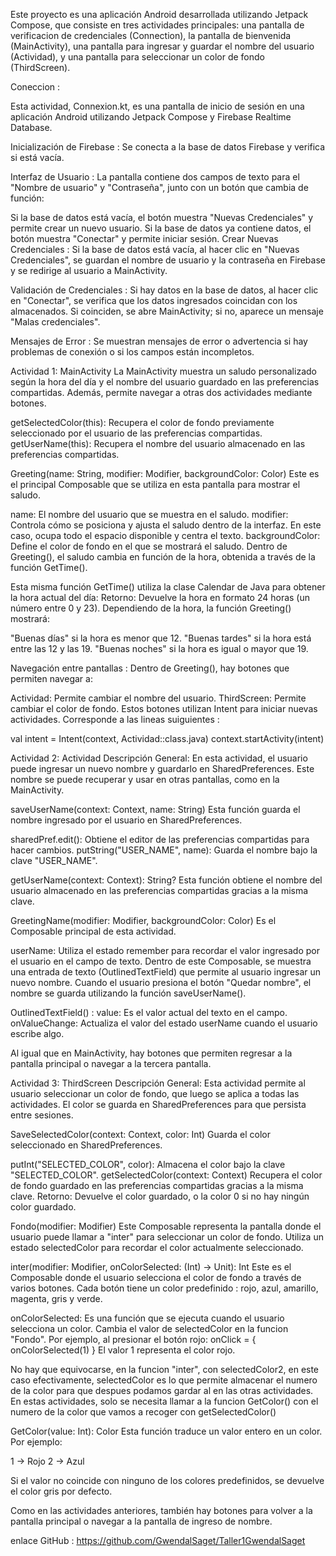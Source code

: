 Este proyecto es una aplicación Android desarrollada utilizando Jetpack Compose, que consiste en tres actividades principales: una pantalla de verificacion de credenciales (Connection), la pantalla de bienvenida (MainActivity), una pantalla para ingresar y guardar el nombre del usuario (Actividad), y una pantalla para seleccionar un color de fondo (ThirdScreen). 

Coneccion :

Esta actividad, Connexion.kt, es una pantalla de inicio de sesión en una aplicación Android utilizando Jetpack Compose y Firebase Realtime Database.

Inicialización de Firebase : Se conecta a la base de datos Firebase y verifica si está vacía.

Interfaz de Usuario : La pantalla contiene dos campos de texto para el "Nombre de usuario" y "Contraseña", junto con un botón que cambia de función:

Si la base de datos está vacía, el botón muestra "Nuevas Credenciales" y permite crear un nuevo usuario.
Si la base de datos ya contiene datos, el botón muestra "Conectar" y permite iniciar sesión.
Crear Nuevas Credenciales : Si la base de datos está vacía, al hacer clic en "Nuevas Credenciales", se guardan el nombre de usuario y la contraseña en Firebase y se redirige al usuario a MainActivity.

Validación de Credenciales : Si hay datos en la base de datos, al hacer clic en "Conectar", se verifica que los datos ingresados coincidan con los almacenados. Si coinciden, se abre MainActivity; si no, aparece un mensaje "Malas credenciales".

Mensajes de Error : Se muestran mensajes de error o advertencia si hay problemas de conexión o si los campos están incompletos.

Actividad 1: MainActivity
La MainActivity muestra un saludo personalizado según la hora del día y el nombre del usuario guardado en las preferencias compartidas. Además, permite navegar a otras dos actividades mediante botones.

getSelectedColor(this): Recupera el color de fondo previamente seleccionado por el usuario de las preferencias compartidas.
getUserName(this): Recupera el nombre del usuario almacenado en las preferencias compartidas.

Greeting(name: String, modifier: Modifier, backgroundColor: Color)
Este es el principal Composable que se utiliza en esta pantalla para mostrar el saludo.

name: El nombre del usuario que se muestra en el saludo.
modifier: Controla cómo se posiciona y ajusta el saludo dentro de la interfaz. En este caso, ocupa todo el espacio disponible y centra el texto.
backgroundColor: Define el color de fondo en el que se mostrará el saludo.
Dentro de Greeting(), el saludo cambia en función de la hora, obtenida a través de la función GetTime().

Esta misma función GetTime() utiliza la clase Calendar de Java para obtener la hora actual del día:
Retorno: Devuelve la hora en formato 24 horas (un número entre 0 y 23).
Dependiendo de la hora, la función Greeting() mostrará:

"Buenas días" si la hora es menor que 12.
"Buenas tardes" si la hora está entre las 12 y las 19.
"Buenas noches" si la hora es igual o mayor que 19.


Navegación entre pantallas :
Dentro de Greeting(), hay botones que permiten navegar a:

Actividad: Permite cambiar el nombre del usuario.
ThirdScreen: Permite cambiar el color de fondo.
Estos botones utilizan Intent para iniciar nuevas actividades.
Corresponde a las lineas suiguientes :

val intent = Intent(context, Actividad::class.java)
context.startActivity(intent)


Actividad 2: Actividad
Descripción General: En esta actividad, el usuario puede ingresar un nuevo nombre y guardarlo en SharedPreferences. Este nombre se puede recuperar y usar en otras pantallas, como en la MainActivity.

saveUserName(context: Context, name: String)
Esta función guarda el nombre ingresado por el usuario en SharedPreferences.

sharedPref.edit(): Obtiene el editor de las preferencias compartidas para hacer cambios.
putString("USER_NAME", name): Guarda el nombre bajo la clave "USER_NAME".

getUserName(context: Context): String?
Esta función obtiene el nombre del usuario almacenado en las preferencias compartidas gracias a la misma clave.

GreetingName(modifier: Modifier, backgroundColor: Color)
Es el Composable principal de esta actividad.

userName: Utiliza el estado remember para recordar el valor ingresado por el usuario en el campo de texto.
Dentro de este Composable, se muestra una entrada de texto (OutlinedTextField) que permite al usuario ingresar un nuevo nombre. Cuando el usuario presiona el botón "Quedar nombre", el nombre se guarda utilizando la función saveUserName().

OutlinedTextField() :
value: Es el valor actual del texto en el campo.
onValueChange: Actualiza el valor del estado userName cuando el usuario escribe algo.

Al igual que en MainActivity, hay botones que permiten regresar a la pantalla principal o navegar a la tercera pantalla.

Actividad 3: ThirdScreen
Descripción General: Esta actividad permite al usuario seleccionar un color de fondo, que luego se aplica a todas las actividades. El color se guarda en SharedPreferences para que persista entre sesiones.

SaveSelectedColor(context: Context, color: Int)
Guarda el color seleccionado en SharedPreferences.

putInt("SELECTED_COLOR", color): Almacena el color bajo la clave "SELECTED_COLOR".
getSelectedColor(context: Context)
Recupera el color de fondo guardado en las preferencias compartidas gracias a la misma clave.
Retorno: Devuelve el color guardado, o la color 0 si no hay ningún color guardado.

Fondo(modifier: Modifier)
Este Composable representa la pantalla donde el usuario puede llamar a "inter" para seleccionar un color de fondo. Utiliza un estado selectedColor para recordar el color actualmente seleccionado.

inter(modifier: Modifier, onColorSelected: (Int) -> Unit): Int
Este es el Composable donde el usuario selecciona el color de fondo a través de varios botones. Cada botón tiene un color predefinido : rojo, azul, amarillo, magenta, gris y verde.

onColorSelected: Es una función que se ejecuta cuando el usuario selecciona un color. Cambia el valor de selectedColor en la funcion "Fondo".
Por ejemplo, al presionar el botón rojo:
onClick = { onColorSelected(1) }
El valor 1 representa el color rojo.

No hay que equivocarse, en la funcion "inter", con selectedColor2, en este caso efectivamente, selectedColor es lo que permite almacenar el numero de la color para que despues podamos gardar al en las otras actividades.
En estas actividades, solo se necesita llamar a la funcion GetColor() con el numero de la color que vamos a recoger con getSelectedColor()

GetColor(value: Int): Color
Esta función traduce un valor entero en un color. Por ejemplo:

1 -> Rojo
2 -> Azul

Si el valor no coincide con ninguno de los colores predefinidos, se devuelve el color gris por defecto.

Como en las actividades anteriores, también hay botones para volver a la pantalla principal o navegar a la pantalla de ingreso de nombre.

enlace GitHub : https://github.com/GwendalSaget/Taller1GwendalSaget
